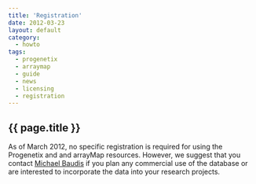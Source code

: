 ```yaml
---
title: 'Registration'
date: 2012-03-23
layout: default
category:
  - howto
tags:
  - progenetix
  - arraymap
  - guide
  - news
  - licensing
  - registration
---
```


## {{ page.title }}

As of March 2012, no specific registration is required for using the Progenetix and and arrayMap resources. However, we suggest that you contact [Michael Baudis](https://info.baudisgroup.org/group/Michael_Baudis/) if you plan any commercial use of the database or are interested to incorporate the data into your research projects.
